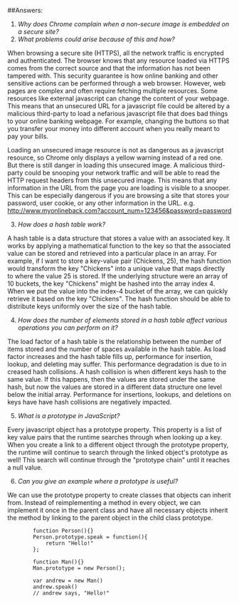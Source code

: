 ##Answers:

1. *Why does Chrome complain when a non-secure image is embedded on a secure site?*
2. *What problems could arise because of this and how?*

When browsing a secure site (HTTPS), all the network traffic is encrypted and authenticated. The browser knows that any resource loaded via HTTPS comes from the correct source and that the information has not been tampered with. This security guarantee is how online banking and other sensitive actions can be performed through a web browser. However, web pages are complex and often require fetching multiple resources. Some resources like external javascript can change the content of your webpage. This means that an unsecured URL for a javascript file could be altered by a malicious third-party to load a nefarious javascript file that does bad things to your online banking webpage. For example, changing the buttons so that you transfer your money into different account when you really meant to pay your bills. 

Loading an unsecured image resource is not as dangerous as a javascript resource, so Chrome only displays a yellow warning instead of a red one. But there is still danger in loading this unsecured image. A malicious third-party could be snooping your network traffic and will be able to read the HTTP request headers from this unsecured image. This means that any information in the URL from the page you are loading is visible to a snooper. This can be especially dangerous if you are browsing a site that stores your password, user cookie, or any other information in the URL. e.g. http://www.myonlineback.com?account_num=123456&password=password

3. *How does a hash table work?*

A hash table is a data structure that stores a value with an associated key. It works by applying a mathematical function to the key so that the associated value can be stored and retrieved into a particular place in an array. For example, if I want to store a key-value pair (Chickens, 25), the hash function would transform the key "Chickens" into a unique value that maps directly to where the value 25 is stored. If the underlying structure were an array of 10 buckets, the key "Chickens" might be hashed into the array index 4. When we put the value into the index-4 bucket of the array, we can quickly retrieve it based on the key "Chickens". The hash function should be able to distribute keys uniformly over the size of the hash table. 

4. *How does the number of elements stored in a hash table affect various operations you can perform on it?*

The load factor of a hash table is the relationship between the number of items stored and the number of spaces available in the hash table. As load factor increases and the hash table fills up, performance for insertion, lookup, and deleting may suffer. This performance degradation is due to in creased hash collisions. A hash collision is when different keys hash to the same value. If this happens, then the values are stored under the same hash, but now the values are stored in a different data structure one level below the initial array. Performance for insertions, lookups, and deletions on keys have have hash collisions are negatively impacted. 

5. *What is a prototype in JavaScript?*

Every javascript object has a prototype property. This property is a list of key value pairs that the runtime searches through when looking up a key. When you create a link to a different object through the prototype property, the runtime will continue to search through the linked object's prototype as well! This search will continue through the "prototype chain" until it reaches a null value. 

6. *Can you give an example where a prototype is useful?*

We can use the prototype property to create classes that objects can inherit from. Instead of reimplementing a method in every object, we can implement it once in the parent class and have all necessary objects inherit the method by linking to the parent object in the child class prototype. 

            function Person(){}
            Person.prototype.speak = function(){
                return "Hello!"
            };
            
            function Man(){}
            Man.prototype = new Person();
            
            var andrew = new Man()
            andrew.speak()
            // andrew says, "Hello!"






